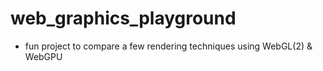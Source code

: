 # web_graphics_playground

- fun project to compare a few rendering techniques using WebGL(2) & WebGPU